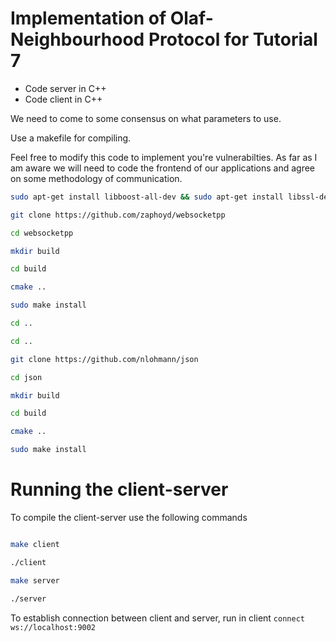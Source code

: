 # Implementation of Olaf-Neighbourhood Protocol for Tutorial 7

- Code server in C++
- Code client in C++

We need to come to some consensus on what parameters to use.

Use a makefile for compiling.

Feel free to modify this code to implement you're vulnerabilties. As far as I am aware we will need to code the frontend of our applications and agree on some methodology of communication.

```bash
sudo apt-get install libboost-all-dev && sudo apt-get install libssl-dev && sudo apt-get install zlib1g-dev

git clone https://github.com/zaphoyd/websocketpp

cd websocketpp

mkdir build

cd build

cmake ..

sudo make install

cd ..

cd ..

git clone https://github.com/nlohmann/json

cd json

mkdir build

cd build

cmake ..

sudo make install
```
# Running the client-server

To compile the client-server use the following commands

```bash

make client

./client

make server

./server

```

To establish connection between client and server, run in client ```connect ws://localhost:9002```